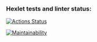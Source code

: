 ### Hexlet tests and linter status:
[![Actions Status](https://github.com/Pavel5613/frontend-project-44/workflows/hexlet-check/badge.svg)](https://github.com/Pavel5613/frontend-project-44/actions)

[![Maintainability](https://api.codeclimate.com/v1/badges/fe5cd763ba568615d28b/maintainability)](https://codeclimate.com/github/Pavel5613/frontend-project-44/maintainability)